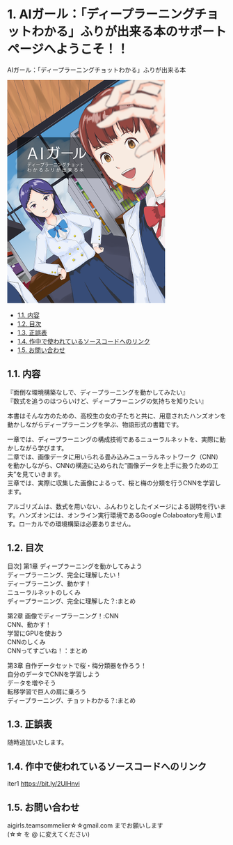 # 1. AIガール：「ディープラーニングチョットわかる」ふりが出来る本のサポートページへようこそ！！

AIガール：「ディープラーニングチョットわかる」ふりが出来る本

![表紙](unnamed.png)

- [1.1. 内容](#11-内容)
- [1.2. 目次](#12-目次)
- [1.3. 正誤表](#13-正誤表) 
- [1.4. 作中で使われているソースコードへのリンク](#14-関連リンク)
- [1.5. お問い合わせ](#15-お問い合わせ)

## 1.1. 内容

『面倒な環境構築なしで、ディープラーニングを動かしてみたい』  
『数式を追うのはつらいけど、ディープラーニングの気持ちを知りたい』

本書はそんな方のための、高校生の女の子たちと共に、用意されたハンズオンを動かしながらディープラーニングを学ぶ、物語形式の書籍です。

一章では、ディープラーニングの構成技術であるニューラルネットを、実際に動かしながら学びます。  
二章では、画像データに用いられる畳み込みニューラルネットワーク（CNN）を動かしながら、CNNの構造に込められた”画像データを上手に扱うための工夫”を見ていきます。  
三章では、実際に収集した画像によるって、桜と梅の分類を行うCNNを学習します。

アルゴリズムは、数式を用いない、ふんわりとしたイメージによる説明を行います。ハンズオンには、オンライン実行環境であるGoogle Colaboatoryを用います。ローカルでの環境構築は必要ありません。


## 1.2. 目次
目次]
第1章 ディープラーニングを動かしてみよう  
ディープラーニング、完全に理解したい！  
ディープラーニング、動かす！  
ニューラルネットのしくみ  
ディープラーニング、完全に理解した？:まとめ  

第2章 画像でディープラーニング！:CNN  
CNN、動かす！  
学習にGPUを使おう  
CNNのしくみ  
CNNってすごいね！：まとめ  

第3章 自作データセットで桜・梅分類器を作ろう！  
自分のデータでCNNを学習しよう  
データを増やそう  
転移学習で巨人の肩に乗ろう  
ディープラーニング、チョットわかる？:まとめ  

## 1.3. 正誤表
随時追加いたします。


## 1.4. 作中で使われているソースコードへのリンク
iter1 
https://bit.ly/2UlHnvi

## 1.5. お問い合わせ

aigirls.teamsommelier☆☆gmail.com までお願いします  
(☆☆ を @ に変えてください)
